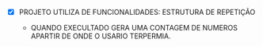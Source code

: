 - [x] PROJETO UTILIZA DE FUNCIONALIDADES: 
    ESTRUTURA DE REPETIÇÃO 
    
   - QUANDO EXECULTADO GERA UMA CONTAGEM DE NUMEROS APARTIR DE ONDE O USARIO TERPERMIA. 
